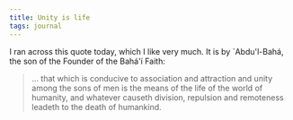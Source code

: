 ```yaml
---
title: Unity is life
tags: journal
---
```


I ran across this quote today, which I like very much.  It is by
`Abdu'l-Bahá, the son of the Founder of the Bahá'í Faith:

> ... that which is conducive to association and attraction and unity
> among the sons of men is the means of the life of the world of
> humanity, and whatever causeth division, repulsion and remoteness
> leadeth to the death of humankind.



